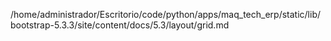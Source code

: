 /home/administrador/Escritorio/code/python/apps/maq_tech_erp/static/lib/bootstrap-5.3.3/site/content/docs/5.3/layout/grid.md